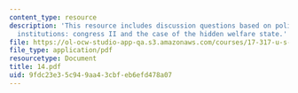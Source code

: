 ```yaml
---
content_type: resource
description: 'This resource includes discussion questions based on policy-Rrlevant
  institutions: congress II and the case of the hidden welfare state.'
file: https://ol-ocw-studio-app-qa.s3.amazonaws.com/courses/17-317-u-s-social-policy-spring-2006/9fdc23e35c949aa43cbfeb6efd478a07_14.pdf
file_type: application/pdf
resourcetype: Document
title: 14.pdf
uid: 9fdc23e3-5c94-9aa4-3cbf-eb6efd478a07
---
```

